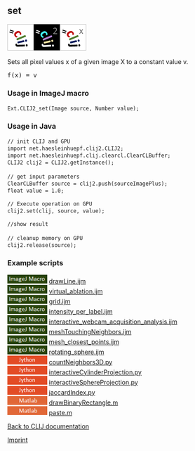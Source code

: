 ## set
<img src="images/mini_clij1_logo.png"/><img src="images/mini_clij2_logo.png"/><img src="images/mini_clijx_logo.png"/>

Sets all pixel values x of a given image X to a constant value v.

<pre>f(x) = v</pre>

### Usage in ImageJ macro
```
Ext.CLIJ2_set(Image source, Number value);
```


### Usage in Java
```
// init CLIJ and GPU
import net.haesleinhuepf.clij2.CLIJ2;
import net.haesleinhuepf.clij.clearcl.ClearCLBuffer;
CLIJ2 clij2 = CLIJ2.getInstance();

// get input parameters
ClearCLBuffer source = clij2.push(sourceImagePlus);
float value = 1.0;
```

```
// Execute operation on GPU
clij2.set(clij, source, value);
```

```
//show result

// cleanup memory on GPU
clij2.release(source);
```




### Example scripts
<a href="https://github.com/clij/clij2-docs/blob/master/src/main/macro/"><img src="images/language_macro.png" height="20"/></a> [drawLine.ijm](https://github.com/clij/clij2-docs/blob/master/src/main/macro/drawLine.ijm)  
<a href="https://github.com/clij/clij2-docs/blob/master/src/main/macro/"><img src="images/language_macro.png" height="20"/></a> [virtual_ablation.ijm](https://github.com/clij/clij2-docs/blob/master/src/main/macro/virtual_ablation.ijm)  
<a href="https://github.com/clij/clij2-docs/blob/master/src/main/macro/"><img src="images/language_macro.png" height="20"/></a> [grid.ijm](https://github.com/clij/clij2-docs/blob/master/src/main/macro/grid.ijm)  
<a href="https://github.com/clij/clij2-docs/blob/master/src/main/macro/"><img src="images/language_macro.png" height="20"/></a> [intensity_per_label.ijm](https://github.com/clij/clij2-docs/blob/master/src/main/macro/intensity_per_label.ijm)  
<a href="https://github.com/clij/clij2-docs/blob/master/src/main/macro/"><img src="images/language_macro.png" height="20"/></a> [interactive_webcam_acquisition_analysis.ijm](https://github.com/clij/clij2-docs/blob/master/src/main/macro/interactive_webcam_acquisition_analysis.ijm)  
<a href="https://github.com/clij/clij2-docs/blob/master/src/main/macro/"><img src="images/language_macro.png" height="20"/></a> [meshTouchingNeighbors.ijm](https://github.com/clij/clij2-docs/blob/master/src/main/macro/meshTouchingNeighbors.ijm)  
<a href="https://github.com/clij/clij2-docs/blob/master/src/main/macro/"><img src="images/language_macro.png" height="20"/></a> [mesh_closest_points.ijm](https://github.com/clij/clij2-docs/blob/master/src/main/macro/mesh_closest_points.ijm)  
<a href="https://github.com/clij/clij2-docs/blob/master/src/main/macro/"><img src="images/language_macro.png" height="20"/></a> [rotating_sphere.ijm](https://github.com/clij/clij2-docs/blob/master/src/main/macro/rotating_sphere.ijm)  
<a href="https://github.com/clij/clij2-docs/blob/master/src/main/jython/"><img src="images/language_jython.png" height="20"/></a> [countNeighbors3D.py](https://github.com/clij/clij2-docs/blob/master/src/main/jython/countNeighbors3D.py)  
<a href="https://github.com/clij/clij2-docs/blob/master/src/main/jython/"><img src="images/language_jython.png" height="20"/></a> [interactiveCylinderProjection.py](https://github.com/clij/clij2-docs/blob/master/src/main/jython/interactiveCylinderProjection.py)  
<a href="https://github.com/clij/clij2-docs/blob/master/src/main/jython/"><img src="images/language_jython.png" height="20"/></a> [interactiveSphereProjection.py](https://github.com/clij/clij2-docs/blob/master/src/main/jython/interactiveSphereProjection.py)  
<a href="https://github.com/clij/clij2-docs/blob/master/src/main/jython/"><img src="images/language_jython.png" height="20"/></a> [jaccardIndex.py](https://github.com/clij/clij2-docs/blob/master/src/main/jython/jaccardIndex.py)  
<a href="https://github.com/clij/clatlab/blob/master/src/main/matlab/"><img src="images/language_matlab.png" height="20"/></a> [drawBinaryRectangle.m](https://github.com/clij/clatlab/blob/master/src/main/matlab/drawBinaryRectangle.m)  
<a href="https://github.com/clij/clatlab/blob/master/src/main/matlab/"><img src="images/language_matlab.png" height="20"/></a> [paste.m](https://github.com/clij/clatlab/blob/master/src/main/matlab/paste.m)  


[Back to CLIJ documentation](https://clij.github.io/)

[Imprint](https://clij.github.io/imprint)
